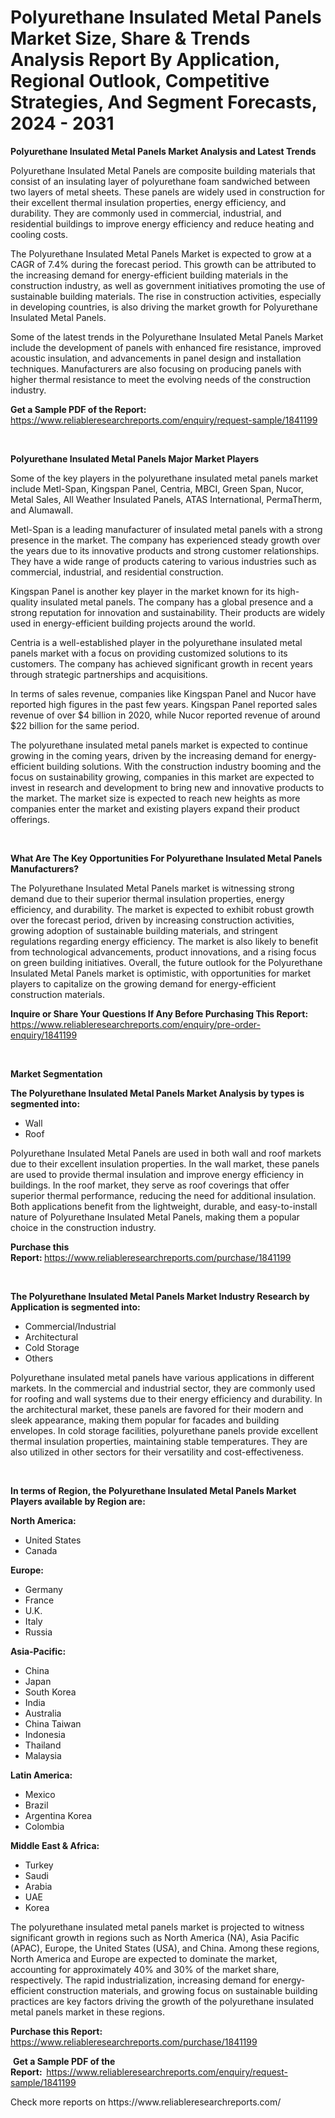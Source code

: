 <p><h1>Polyurethane Insulated Metal Panels Market Size, Share & Trends Analysis Report By Application, Regional Outlook, Competitive Strategies, And Segment Forecasts, 2024 - 2031</h1></p><p><strong>Polyurethane Insulated Metal Panels Market Analysis and Latest Trends</strong></p>
<p><p>Polyurethane Insulated Metal Panels are composite building materials that consist of an insulating layer of polyurethane foam sandwiched between two layers of metal sheets. These panels are widely used in construction for their excellent thermal insulation properties, energy efficiency, and durability. They are commonly used in commercial, industrial, and residential buildings to improve energy efficiency and reduce heating and cooling costs.</p><p>The Polyurethane Insulated Metal Panels Market is expected to grow at a CAGR of 7.4% during the forecast period. This growth can be attributed to the increasing demand for energy-efficient building materials in the construction industry, as well as government initiatives promoting the use of sustainable building materials. The rise in construction activities, especially in developing countries, is also driving the market growth for Polyurethane Insulated Metal Panels.</p><p>Some of the latest trends in the Polyurethane Insulated Metal Panels Market include the development of panels with enhanced fire resistance, improved acoustic insulation, and advancements in panel design and installation techniques. Manufacturers are also focusing on producing panels with higher thermal resistance to meet the evolving needs of the construction industry.</p></p>
<p><strong>Get a Sample PDF of the Report:&nbsp;</strong> <a href="https://www.reliableresearchreports.com/enquiry/request-sample/1841199">https://www.reliableresearchreports.com/enquiry/request-sample/1841199</a></p>
<p>&nbsp;</p>
<p><strong>Polyurethane Insulated Metal Panels Major Market Players</strong></p>
<p><p>Some of the key players in the polyurethane insulated metal panels market include Metl-Span, Kingspan Panel, Centria, MBCI, Green Span, Nucor, Metal Sales, All Weather Insulated Panels, ATAS International, PermaTherm, and Alumawall.</p><p>Metl-Span is a leading manufacturer of insulated metal panels with a strong presence in the market. The company has experienced steady growth over the years due to its innovative products and strong customer relationships. They have a wide range of products catering to various industries such as commercial, industrial, and residential construction.</p><p>Kingspan Panel is another key player in the market known for its high-quality insulated metal panels. The company has a global presence and a strong reputation for innovation and sustainability. Their products are widely used in energy-efficient building projects around the world.</p><p>Centria is a well-established player in the polyurethane insulated metal panels market with a focus on providing customized solutions to its customers. The company has achieved significant growth in recent years through strategic partnerships and acquisitions.</p><p>In terms of sales revenue, companies like Kingspan Panel and Nucor have reported high figures in the past few years. Kingspan Panel reported sales revenue of over $4 billion in 2020, while Nucor reported revenue of around $22 billion for the same period.</p><p>The polyurethane insulated metal panels market is expected to continue growing in the coming years, driven by the increasing demand for energy-efficient building solutions. With the construction industry booming and the focus on sustainability growing, companies in this market are expected to invest in research and development to bring new and innovative products to the market. The market size is expected to reach new heights as more companies enter the market and existing players expand their product offerings.</p></p>
<p>&nbsp;</p>
<p><strong>What Are The Key Opportunities For Polyurethane Insulated Metal Panels Manufacturers?</strong></p>
<p><p>The Polyurethane Insulated Metal Panels market is witnessing strong demand due to their superior thermal insulation properties, energy efficiency, and durability. The market is expected to exhibit robust growth over the forecast period, driven by increasing construction activities, growing adoption of sustainable building materials, and stringent regulations regarding energy efficiency. The market is also likely to benefit from technological advancements, product innovations, and a rising focus on green building initiatives. Overall, the future outlook for the Polyurethane Insulated Metal Panels market is optimistic, with opportunities for market players to capitalize on the growing demand for energy-efficient construction materials.</p></p>
<p><strong>Inquire or Share Your Questions If Any Before Purchasing This Report:</strong> <a href="https://www.reliableresearchreports.com/enquiry/pre-order-enquiry/1841199">https://www.reliableresearchreports.com/enquiry/pre-order-enquiry/1841199</a></p>
<p>&nbsp;</p>
<p><strong>Market Segmentation</strong></p>
<p><strong>The Polyurethane Insulated Metal Panels Market Analysis by types is segmented into:</strong></p>
<p><ul><li>Wall</li><li>Roof</li></ul></p>
<p><p>Polyurethane Insulated Metal Panels are used in both wall and roof markets due to their excellent insulation properties. In the wall market, these panels are used to provide thermal insulation and improve energy efficiency in buildings. In the roof market, they serve as roof coverings that offer superior thermal performance, reducing the need for additional insulation. Both applications benefit from the lightweight, durable, and easy-to-install nature of Polyurethane Insulated Metal Panels, making them a popular choice in the construction industry.</p></p>
<p><strong>Purchase this Report:&nbsp;</strong><a href="https://www.reliableresearchreports.com/purchase/1841199">https://www.reliableresearchreports.com/purchase/1841199</a></p>
<p>&nbsp;</p>
<p><strong>The Polyurethane Insulated Metal Panels Market Industry Research by Application is segmented into:</strong></p>
<p><ul><li>Commercial/Industrial</li><li>Architectural</li><li>Cold Storage</li><li>Others</li></ul></p>
<p><p>Polyurethane insulated metal panels have various applications in different markets. In the commercial and industrial sector, they are commonly used for roofing and wall systems due to their energy efficiency and durability. In the architectural market, these panels are favored for their modern and sleek appearance, making them popular for facades and building envelopes. In cold storage facilities, polyurethane panels provide excellent thermal insulation properties, maintaining stable temperatures. They are also utilized in other sectors for their versatility and cost-effectiveness.</p></p>
<p>&nbsp;</p>
<p><strong>In terms of Region, the Polyurethane Insulated Metal Panels Market Players available by Region are:</strong></p>
<p>
    <p> <strong> North America: </strong>
        <ul>
            <li>United States</li>
            <li>Canada</li>
        </ul>
        </p> 
    <p> <strong> Europe: </strong>
        <ul>
            <li>Germany</li>
            <li>France</li>
            <li>U.K.</li>
            <li>Italy</li>
            <li>Russia</li>
        </ul>
        </p> 
    <p> <strong> Asia-Pacific: </strong>
        <ul>
            <li>China</li>
            <li>Japan</li>
            <li>South Korea</li>
            <li>India</li>
            <li>Australia</li>
            <li>China Taiwan</li>
            <li>Indonesia</li>
            <li>Thailand</li>
            <li>Malaysia</li>
        </ul>
        </p> 
    <p> <strong> Latin America: </strong>
        <ul>
            <li>Mexico</li>
            <li>Brazil</li>
            <li>Argentina Korea</li>
            <li>Colombia</li>
        </ul>
        </p> 
    <p> <strong> Middle East & Africa: </strong>
        <ul>
            <li>Turkey</li>
            <li>Saudi</li>
            <li>Arabia</li>
            <li>UAE</li>
            <li>Korea</li>
        </ul>
    </p>
    </p>
<p><p>The polyurethane insulated metal panels market is projected to witness significant growth in regions such as North America (NA), Asia Pacific (APAC), Europe, the United States (USA), and China. Among these regions, North America and Europe are expected to dominate the market, accounting for approximately 40% and 30% of the market share, respectively. The rapid industrialization, increasing demand for energy-efficient construction materials, and growing focus on sustainable building practices are key factors driving the growth of the polyurethane insulated metal panels market in these regions.</p></p>
<p><strong>Purchase this Report: </strong><a href="https://www.reliableresearchreports.com/purchase/1841199">https://www.reliableresearchreports.com/purchase/1841199</a></p>
<p>&nbsp;<strong>Get a Sample PDF of the Report:&nbsp;&nbsp;</strong><a href="https://www.reliableresearchreports.com/enquiry/request-sample/1841199">https://www.reliableresearchreports.com/enquiry/request-sample/1841199</a></p>
<p><strong></strong></p>
<p>Check more reports on https://www.reliableresearchreports.com/</p>